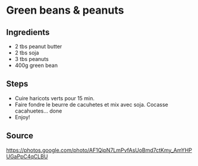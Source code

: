 # Green beans & peanuts

## Ingredients 

- 2 tbs peanut butter
- 2 tbs soja
- 3 tbs peanuts
- 400g green bean

## Steps
- Cuire haricots verts pour 15 min.
- Faire fondre le beurre de cacuhetes et mix avec soja. Cocasse cacahuetes… done
- Enjoy!

## Source

https://photos.google.com/photo/AF1QipN7LmPvfAsUoBmd7ctKmy_AmYHPUGaPpC4qCLBU
